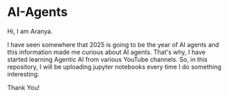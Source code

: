 # AI-Agents

Hi, I am Aranya. 

I have seen somewhere that 2025 is going to be the year of AI agents and this information made me curious about AI agents. That's why, I have started learning Agentic AI from various YouTube channels. So, in this repository, I will be uploading jupyter notebooks every time I do something interesting. 

Thank You!
